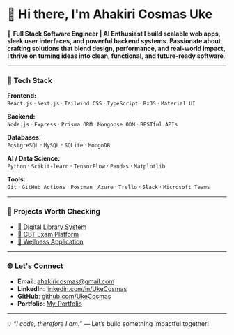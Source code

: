 # 👋 Hi there, I'm Ahakiri Cosmas Uke

🎯 **Full Stack Software Engineer | AI Enthusiast
I build scalable web apps, sleek user interfaces, and powerful backend systems. Passionate about crafting solutions that blend design, performance, and real-world impact, I thrive on turning ideas into clean, functional, and future-ready software**.

---

### 🔧 Tech Stack

**Frontend:**  
`React.js` · `Next.js` · `Tailwind CSS` · `TypeScript` · `RxJS` · `Material UI`

**Backend:**  
`Node.js` · `Express` · `Prisma ORM` · `Mongoose ODM` · `RESTful APIs`

**Databases:**  
`PostgreSQL` · `MySQL` · `SQLite` · `MongoDB`

**AI / Data Science:**  
`Python` · `Scikit-learn` · `TensorFlow` · `Pandas` · `Matplotlib`

**Tools:**  
`Git` · `GitHub Actions` · `Postman` · `Azure` · `Trello` · `Slack` · `Microsoft Teams`

---


### 📌 Projects Worth Checking
- [📘 Digital Library System](https://github.com/Berr7Wa7ne/onlineLibreria)
- [📗 CBT Exam Platform](https://github.com/Berr7Wa7ne/CBT_for-Tertiary_Institutes)
- [📙 Wellness Application](https://github.com/Berr7Wa7ne/wellness-application)
---


### 🌐 Let's Connect

- **Email**: [ahakiricosmas@gmail.com](mailto:ahakiricosmas@gmail.com)  
- **LinkedIn**: [linkedin.com/in/UkeCosmas](https://linkedin.com/in/ahakiri-uke-444619351/)  
- **GitHub**: [github.com/UkeCosmas](https://github.com/Berr7Wa7ne)  
- **Portfolio**: [My_Portfolio](https://my-portfolio-ruddy-mu-88.vercel.app/)

---

💡 *“I code, therefore I am.”* — Let’s build something impactful together!
